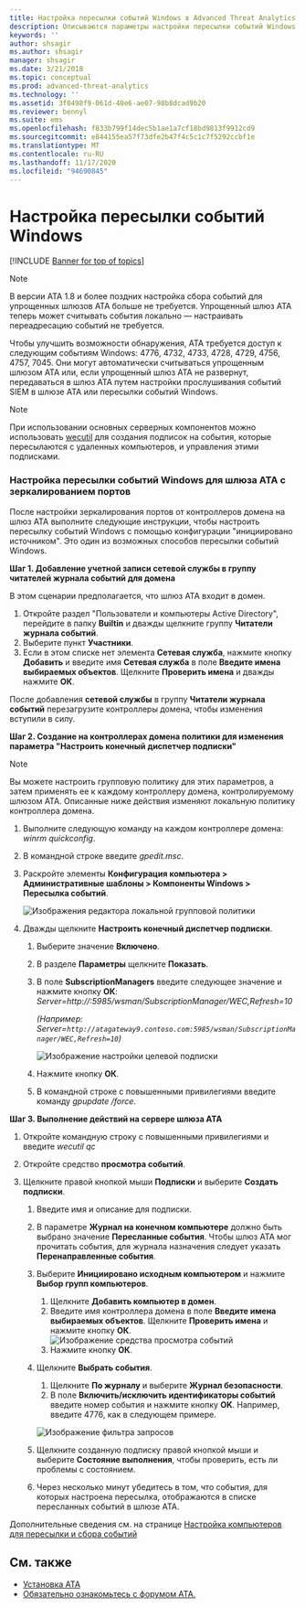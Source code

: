 ```yaml
---
title: Настройка пересылки событий Windows в Advanced Threat Analytics
description: Описываются параметры настройки пересылки событий Windows в ATA.
keywords: ''
author: shsagir
ms.author: shsagir
manager: shsagir
ms.date: 3/21/2018
ms.topic: conceptual
ms.prod: advanced-threat-analytics
ms.technology: ''
ms.assetid: 3f0498f9-061d-40e6-ae07-98b8dcad9b20
ms.reviewer: bennyl
ms.suite: ems
ms.openlocfilehash: f833b799f14dec5b1ae1a7cf18bd9813f9912cd9
ms.sourcegitcommit: e844155ea57f73dfe2b47f4c5c1c7f5292ccbf1e
ms.translationtype: MT
ms.contentlocale: ru-RU
ms.lasthandoff: 11/17/2020
ms.locfileid: "94690845"
---
```

# <a name="configuring-windows-event-forwarding"></a>Настройка пересылки событий Windows

[!INCLUDE [Banner for top of topics](includes/banner.md)]

> [!NOTE]
> В версии ATA 1.8 и более поздних настройка сбора событий для упрощенных шлюзов ATA больше не требуется. Упрощенный шлюз ATA теперь может считывать события локально — настраивать переадресацию событий не требуется.

Чтобы улучшить возможности обнаружения, ATA требуется доступ к следующим событиям Windows: 4776, 4732, 4733, 4728, 4729, 4756, 4757, 7045. Они могут автоматически считываться упрощенным шлюзом ATA или, если упрощенный шлюз ATA не развернут, передаваться в шлюз ATA путем настройки прослушивания событий SIEM в шлюзе ATA или пересылки событий Windows.

> [!NOTE]
> При использовании основных серверных компонентов можно использовать [wecutil](/windows-server/administration/windows-commands/wecutil) для создания подписок на события, которые пересылаются с удаленных компьютеров, и управления этими подписками.

### <a name="wef-configuration-for-ata-gateways-with-port-mirroring"></a>Настройка пересылки событий Windows для шлюза ATA с зеркалированием портов

После настройки зеркалирования портов от контроллеров домена на шлюз ATA выполните следующие инструкции, чтобы настроить пересылку событий Windows с помощью конфигурации "инициировано источником". Это один из возможных способов пересылки событий Windows. 

**Шаг 1. Добавление учетной записи сетевой службы в группу читателей журнала событий для домена** 

В этом сценарии предполагается, что шлюз ATA входит в домен.

1. Откройте раздел "Пользователи и компьютеры Active Directory", перейдите в папку **Builtin** и дважды щелкните группу **Читатели журнала событий**. 
1. Выберите пункт **Участники**.
1. Если в этом списке нет элемента **Сетевая служба**, нажмите кнопку **Добавить** и введите имя **Сетевая служба** в поле **Введите имена выбираемых объектов**. Щелкните **Проверить имена** и дважды нажмите **ОК**. 

После добавления **сетевой службы** в группу **Читатели журнала событий** перезагрузите контроллеры домена, чтобы изменения вступили в силу.

**Шаг 2. Создание на контроллерах домена политики для изменения параметра "Настроить конечный диспетчер подписки"** 
> [!Note] 
> Вы можете настроить групповую политику для этих параметров, а затем применять ее к каждому контроллеру домена, контролируемому шлюзом ATA. Описанные ниже действия изменяют локальную политику контроллера домена.  

1. Выполните следующую команду на каждом контроллере домена: *winrm quickconfig*.
1. В командной строке введите *gpedit.msc*.
1. Раскройте элементы **Конфигурация компьютера > Административные шаблоны > Компоненты Windows > Пересылка событий**.

    ![Изображения редактора локальной групповой политики](media/wef%201%20local%20group%20policy%20editor.png)

1. Дважды щелкните **Настроить конечный диспетчер подписки**.
   
   1.  Выберите значение **Включено**.
   2.  В разделе **Параметры** щелкните **Показать**.

   3.  В поле **SubscriptionManagers** введите следующее значение и нажмите кнопку **ОК**: *Server=http://<fqdnATAGateway>:5985/wsman/SubscriptionManager/WEC,Refresh=10* 
      
        *(Например: Server=`http://atagateway9.contoso.com:5985/wsman/SubscriptionManager/WEC,Refresh=10`)*
      
        ![Изображение настройки целевой подписки](media/wef%202%20config%20target%20sub%20manager.png)
      
   4.  Нажмите кнопку **ОК**.
   5.  В командной строке с повышенными привилегиями введите команду *gpupdate /force*. 

**Шаг 3. Выполнение действий на сервере шлюза ATA** 

1. Откройте командную строку с повышенными привилегиями и введите *wecutil qc*
1. Откройте средство **просмотра событий**. 
1. Щелкните правой кнопкой мыши **Подписки** и выберите **Создать подписки**. 

    1. Введите имя и описание для подписки. 
    2. В параметре **Журнал на конечном компьютере** должно быть выбрано значение **Пересланные события**. Чтобы шлюз ATA мог прочитать события, для журнала назначения следует указать **Перенаправленные события**. 
    3. Выберите **Инициировано исходным компьютером** и нажмите **Выбор групп компьютеров**.
        1. Щелкните **Добавить компьютер в домен**.
        2. Введите имя контроллера домена в поле **Введите имена выбираемых объектов**. Щелкните **Проверить имена** и нажмите кнопку **ОК**.  
          ![Изображение средства просмотра событий](media/wef3%20event%20viewer.png)  
        3. Нажмите кнопку **ОК**.
    4. Щелкните **Выбрать события**.
        1. Щелкните **По журналу** и выберите **Журнал безопасности**.
        2. В поле **Включить/исключить идентификаторы событий** введите номер события и нажмите кнопку **OK**. Например, введите 4776, как в следующем примере.

        ![Изображение фильтра запросов](media/wef%204%20query%20filter.png)

    5. Щелкните созданную подписку правой кнопкой мыши и выберите **Состояние выполнения**, чтобы проверить, есть ли проблемы с состоянием. 
    6. Через несколько минут убедитесь в том, что события, для которых настроена пересылка, отображаются в списке пересланных событий в шлюзе ATA.


Дополнительные сведения см. на странице [Настройка компьютеров для пересылки и сбора событий](/previous-versions/windows/it-pro/windows-server-2008-R2-and-2008/cc748890(v=ws.11))

## <a name="see-also"></a>См. также
- [Установка ATA](install-ata-step1.md)
- [Обязательно ознакомьтесь с форумом ATA.](https://social.technet.microsoft.com/Forums/security/home?forum=mata)